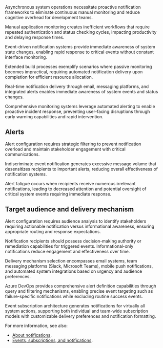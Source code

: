 Asynchronous system operations necessitate proactive notification frameworks to eliminate continuous manual monitoring and reduce cognitive overhead for development teams.

Manual application monitoring creates inefficient workflows that require repeated authentication and status checking cycles, impacting productivity and delaying response times.

Event-driven notification systems provide immediate awareness of system state changes, enabling rapid response to critical events without constant interface monitoring.

Extended build processes exemplify scenarios where passive monitoring becomes impractical, requiring automated notification delivery upon completion for efficient resource allocation.

Real-time notification delivery through email, messaging platforms, and integrated alerts enables immediate awareness of system events and status changes.

Comprehensive monitoring systems leverage automated alerting to enable proactive incident response, preventing user-facing disruptions through early warning capabilities and rapid intervention.

## Alerts

Alert configuration requires strategic filtering to prevent notification overload and maintain stakeholder engagement with critical communications.

Indiscriminate event notification generates excessive message volume that desensitizes recipients to important alerts, reducing overall effectiveness of notification systems.

Alert fatigue occurs when recipients receive numerous irrelevant notifications, leading to decreased attention and potential oversight of critical system events requiring immediate response.

## Target audience and delivery mechanism

Alert configuration requires audience analysis to identify stakeholders requiring actionable notification versus informational awareness, ensuring appropriate routing and response expectations.

Notification recipients should possess decision-making authority or remediation capabilities for triggered events. Informational-only notifications reduce engagement and effectiveness over time.

Delivery mechanism selection encompasses email systems, team messaging platforms (Slack, Microsoft Teams), mobile push notifications, and automated system integrations based on urgency and audience preferences.

Azure DevOps provides comprehensive alert definition capabilities through query and filtering mechanisms, enabling precise event targeting such as failure-specific notifications while excluding routine success events.

Event subscription architecture generates notifications for virtually all system actions, supporting both individual and team-wide subscription models with customizable delivery preferences and notification formatting.

For more information, see also:

- [About notifications](/azure/devops/notifications/index).
- [Events, subscriptions, and notifications](/azure/devops/notifications/concepts-events-and-notifications).
